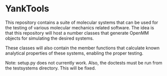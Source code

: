 YankTools
=========

This repository contains a suite of molecular systems that can be used
for the testing of various molecular mechanics related software.  The
idea is that this repository will host a number classes that generate
OpenMM objects for simulating the desired systems.  

These classes will also contain the member functions that calculate known
analytical properties of these systems, enabling the proper testing.

Note: setup.py does not currently work.  Also, the doctests must be run
from the testsystems directory.  This will be fixed.
